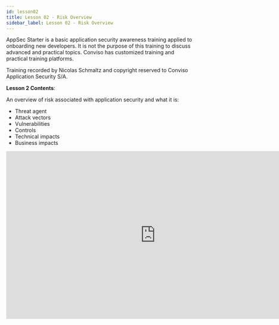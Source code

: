 ```yaml
---
id: lesson02
title: Lesson 02 - Risk Overview
sidebar_label: Lesson 02 - Risk Overview
---
```


AppSec Starter is a basic application security awareness training applied to onboarding new developers. It is not the purpose of this training to discuss advanced and practical topics. Conviso has customized training and practical training platforms.

Training recorded by Nicolas Schmaltz and copyright reserved to Conviso Application Security S/A.

**Lesson 2 Contents**:

An overview of risk associated with application security and what it is:

- Threat agent
- Attack vectors
- Vulnerabilities
- Controls
- Technical impacts
- Business impacts

<div style={{textAlign: 'center'}}>

<iframe width="800" height="450" src="https://www.youtube.com/embed/rpDjks4XMKU" title="YouTube video player" frameborder="0" allow="accelerometer; autoplay; clipboard-write; encrypted-media; gyroscope; picture-in-picture" allowfullscreen></iframe>

</div>